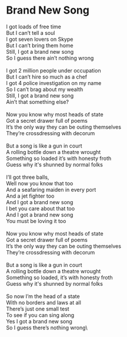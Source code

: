 # Brand New Song

I got loads of free time \
But I can’t tell a soul \
I got seven lovers on Skype \
But I can’t bring them home \
Still, I got a brand new song \
So I guess there ain’t nothing wrong \
\
I got 2 million people under occupation \
But I can’t hire so much as a chef \
I got 4 police investigation on my name \
So I can’t brag about my wealth \
Still, I got a brand new song \
Ain’t that something else? \
\
Now you know why most heads of state \
Got a secret drawer full of poems \
It’s the only way they can be outing themselves \
They’re crossdressing with decorum \
\
But a song is like a gun in court \
A rolling bottle down a theatre wrought \
Something so loaded it’s with honesty froth \
Guess why it's shunned by normal folks\
\
I’ll got three balls, \
Well now you know that too \
And a seafaring maiden in every port \
And a jet fighter too \
And I got a brand new song \
I bet you care about that too \
And I got a brand new song \
You must be loving it too \
\
Now you know why most heads of state \
Got a secret drawer full of poems \
It’s the only way they can be outing themselves \
They’re crossdressing with decorum \
\
But a song is like a gun in court \
A rolling bottle down a theatre wrought \
Something so loaded, it’s with honesty froth \
Guess why it's shunned by normal folks\
\
So now I’m the head of a state \
With no borders and laws at all \
There’s just one small test \
To see if you can sing along \
Yes I got a brand new song \
So I guess there’s nothing wrong\
